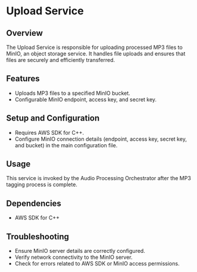 # Upload Service

## Overview
The Upload Service is responsible for uploading processed MP3 files to MinIO, an object storage service. It handles file uploads and ensures that files are securely and efficiently transferred.

## Features
- Uploads MP3 files to a specified MinIO bucket.
- Configurable MinIO endpoint, access key, and secret key.

## Setup and Configuration
- Requires AWS SDK for C++.
- Configure MinIO connection details (endpoint, access key, secret key, and bucket) in the main configuration file.

## Usage
This service is invoked by the Audio Processing Orchestrator after the MP3 tagging process is complete.

## Dependencies
- AWS SDK for C++

## Troubleshooting
- Ensure MinIO server details are correctly configured.
- Verify network connectivity to the MinIO server.
- Check for errors related to AWS SDK or MinIO access permissions.
